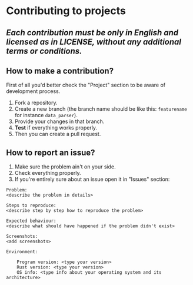 # **Contributing to projects**

## _Each contribution must be only in English and licensed as in LICENSE, without any additional terms or conditions._

## How to make a contribution?
First of all you'd better check the "Project" section to be aware of development process.

1. Fork a repository.
2. Create a new branch (the branch name should be like this: ```featurename``` for instance ```data_parser```). 
3. Provide your changes in that branch.
4. **Test** if everything works properly. 
5. Then you can create a pull request.

## How to report an issue?
1. Make sure the problem ain't on your side.
2. Check everything properly.
3. If you're entirely sure about an issue open it in "Issues" section:
```
Problem:
<describe the problem in details>

Steps to reproduce:
<describe step by step how to reproduce the problem>

Expected behaviour:
<describe what should have happened if the problem didn't exist>

Screenshots:
<add screenshots>

Environment:

    Program version: <type your version>
    Rust version: <type your version>
    OS info: <type info about your operating system and its architecture>
```
